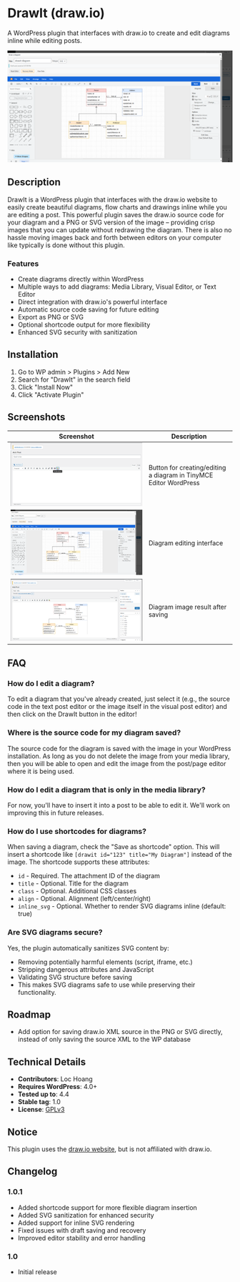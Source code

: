 # DrawIt (draw.io)

A WordPress plugin that interfaces with draw.io to create and edit diagrams inline while editing posts.

![Screenshot 2](screenshots/Screenshot_2.png)

## Description

DrawIt is a WordPress plugin that interfaces with the draw.io website to easily create beautiful diagrams, flow charts and drawings inline while you are editing a post. This powerful plugin saves the draw.io source code for your diagram and a PNG or SVG version of the image – providing crisp images that you can update without redrawing the diagram. There is also no hassle moving images back and forth between editors on your computer like typically is done without this plugin.

### Features

- Create diagrams directly within WordPress
- Multiple ways to add diagrams: Media Library, Visual Editor, or Text Editor
- Direct integration with draw.io's powerful interface
- Automatic source code saving for future editing
- Export as PNG or SVG
- Optional shortcode output for more flexibility
- Enhanced SVG security with sanitization

## Installation

1. Go to WP admin > Plugins > Add New
2. Search for "DrawIt" in the search field
3. Click "Install Now"
4. Click "Activate Plugin"

## Screenshots

| Screenshot | Description |
|------------|-------------|
| ![Creating/editing diagram](screenshots/Screenshot_1.png) | Button for creating/editing a diagram in TinyMCE Editor WordPress |
| ![Diagram interface](screenshots/Screenshot_2.png) | Diagram editing interface |
| ![Final result](screenshots/Screenshot_3.png) | Diagram image result after saving |

## FAQ

### How do I edit a diagram?

To edit a diagram that you've already created, just select it (e.g., the source code in the text post editor or the image itself in the visual post editor) and then click on the DrawIt button in the editor!

### Where is the source code for my diagram saved?

The source code for the diagram is saved with the image in your WordPress installation. As long as you do not delete the image from your media library, then you will be able to open and edit the image from the post/page editor where it is being used.

### How do I edit a diagram that is only in the media library?

For now, you'll have to insert it into a post to be able to edit it. We'll work on improving this in future releases.

### How do I use shortcodes for diagrams?

When saving a diagram, check the "Save as shortcode" option. This will insert a shortcode like `[drawit id="123" title="My Diagram"]` instead of the image. The shortcode supports these attributes:

- `id` - Required. The attachment ID of the diagram
- `title` - Optional. Title for the diagram
- `class` - Optional. Additional CSS classes
- `align` - Optional. Alignment (left/center/right)
- `inline_svg` - Optional. Whether to render SVG diagrams inline (default: true)

### Are SVG diagrams secure?

Yes, the plugin automatically sanitizes SVG content by:

- Removing potentially harmful elements (script, iframe, etc.)
- Stripping dangerous attributes and JavaScript
- Validating SVG structure before saving
- This makes SVG diagrams safe to use while preserving their functionality.

## Roadmap

- Add option for saving draw.io XML source in the PNG or SVG directly, instead of only saving the source XML to the WP database

## Technical Details

- **Contributors**: Loc Hoang
- **Requires WordPress**: 4.0+
- **Tested up to**: 4.4
- **Stable tag**: 1.0
- **License**: [GPLv3](http://www.gnu.org/licenses/gpl-2.0.html)

## Notice

This plugin uses the [draw.io website](https://www.draw.io/), but is not affiliated with draw.io.

## Changelog

### 1.0.1

- Added shortcode support for more flexible diagram insertion
- Added SVG sanitization for enhanced security
- Added support for inline SVG rendering
- Fixed issues with draft saving and recovery
- Improved editor stability and error handling

### 1.0

- Initial release
